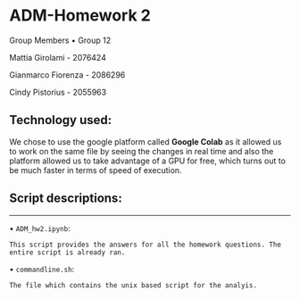 # ADM-Homework 2

Group Members $\bullet$ Group 12

Mattia Girolami - 2076424 

Gianmarco Fiorenza - 2086296  

Cindy Pistorius - 2055963  

## Technology used:
 
We chose to use the google platform called **Google Colab** as it allowed us to work on the same file by seeing the changes in real time and also the platform allowed us to take advantage of a GPU for free, which turns out to be much faster in terms of speed of execution. 

## Script descriptions:

---------------------------------------------------

$\bullet$ `ADM_hw2.ipynb`:
   
    This script provides the answers for all the homework questions. The entire script is already ran.
   
$\bullet$ `commandline.sh`:
    
    The file which contains the unix based script for the analyis. 
